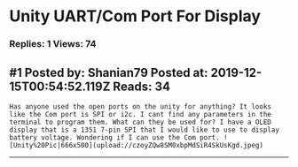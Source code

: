# Unity UART/Com Port For Display

### Replies: 1 Views: 74

## \#1 Posted by: Shanian79 Posted at: 2019-12-15T00:54:52.119Z Reads: 34

```
Has anyone used the open ports on the unity for anything? It looks like the Com port is SPI or i2c. I cant find any parameters in the terminal to program them. What can they be used for? I have a OLED display that is a 1351 7-pin SPI that I would like to use to display battery voltage. Wondering if I can use the Com port. ![Unity%20Pic|666x500](upload://czoyZQw8SM0xbpMdSiR4SkUsKgd.jpeg)
```

---

